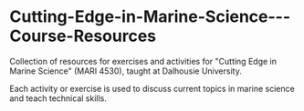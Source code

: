 # Cutting-Edge-in-Marine-Science---Course-Resources
Collection of resources for exercises and activities for "Cutting Edge in Marine Science" (MARI 4530), taught at Dalhousie University. 

Each activity or exercise is used to discuss current topics in marine science and teach technical skills.
